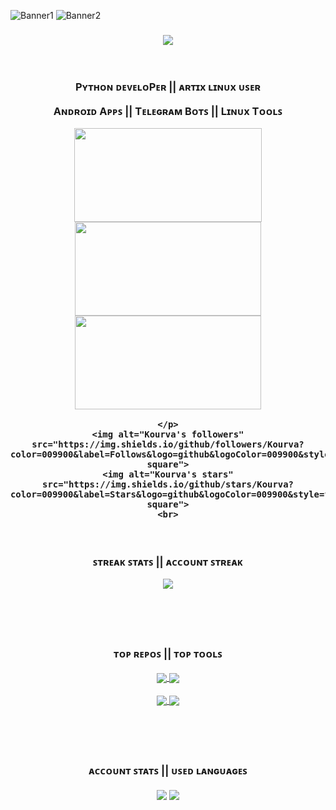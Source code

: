 ![Banner1](https://github.com/Kourva/Kourva/assets/118578799/b9a53968-5063-4b4b-91ae-174827134174)
![Banner2](https://github.com/Kourva/Kourva/assets/118578799/8e2fd200-584d-4332-8263-a3429f3349f9)

<!-- Trophies || About -->
<h3 align="center">
    <img align="center" src="https://github-profile-trophy.vercel.app/?username=Kourva&no-bg=true&no-frame=true&column=6&row=1&margin-w=10&border_color=00aa00&theme=matrix%" />
    <br><br><br>
    <p> Pʏᴛʜᴏɴ ᴅᴇᴠᴇʟᴏPᴇʀ || ᴀʀᴛɪx ʟɪɴᴜx ᴜꜱᴇʀ </p> 
    <p> Aɴᴅʀᴏɪᴅ Aᴩᴩꜱ || Tᴇʟᴇɢʀᴀᴍ Bᴏᴛꜱ || Lɪɴᴜx Tᴏᴏʟꜱ </p>
    <p align="center">
        <a href="https://www.hackerrank.com/certificates/c3daf8efff6a">
            <img src="https://user-images.githubusercontent.com/118578799/233812176-983a8253-d161-4a1e-a336-0db76fcc15e2.png" width=300 height=150/>
        </a>
        <a href="https://www.hackerrank.com/certificates/85073a706114">
            <img src="https://github.com/Kourva/Kourva/assets/118578799/a55963a6-aadd-4f9c-aabe-97a850ea6700" width=298 height=150/>
        </a>
        <a href="https://verify.mygreatlearning.com/verify/YJFFJNUM">
            <img src="https://dtmvamahs40ux.cloudfront.net/ComplementaryCourseCertificate/2711791/original/Mike_Kourva20230608-69-1gt13gw.jpg" width=298 height=150/>
        </a>
        
    </p>
    <img alt="Kourva's followers" src="https://img.shields.io/github/followers/Kourva?color=009900&label=Follows&logo=github&logoColor=009900&style=flat-square">
    <img alt="Kourva's stars" src="https://img.shields.io/github/stars/Kourva?color=009900&label=Stars&logo=github&logoColor=009900&style=flat-square">
    <br>
</h3>

<br>

<!-- Streak stats -->
<h3 align="center">
    <p> ꜱᴛʀᴇᴀᴋ ꜱᴛᴀᴛꜱ || ᴀᴄᴄᴏᴜɴᴛ ꜱᴛʀᴇᴀᴋ </p> 
    <img align="center" src="https://streak-stats.demolab.com?user=Kourva&theme=black-ice&hide_border=false&border_radius=20&locale=ru&mode=weekly&card_width=550&background=000000&ring=00aa00&currStreakLabel=C3C3C3&fire=ffffff&stroke=00aa00&sideLabels=00aa00&border=00aa00" />
    <p>
</h3>

<br>

<!-- Extra pins -->
<h3 align="center">
    <br>
    <p> ᴛᴏᴩ ʀᴇᴩᴏꜱ || ᴛᴏᴩ ᴛᴏᴏʟꜱ </p>
    <a href="https://github.com/Kourva/V2rayDoprax">
        <img align="center" src="https://github-readme-stats-git-masterrstaa-rickstaa.vercel.app/api/pin/?username=Kourva&repo=V2rayDoprax&theme=chartreuse-dark&show_owner=false&border_color=00aa00&title_color=00aa00&text_color=C3C3C3&border_radius=20" />
    </a>
    <a href="https://github.com/Kourva/V2Paste">
        <img align="center" src="https://github-readme-stats-git-masterrstaa-rickstaa.vercel.app/api/pin/?username=Kourva&repo=V2Paste&theme=chartreuse-dark&show_owner=false&border_color=00aa00&title_color=00aa00&text_color=C3C3C3&border_radius=20" />
    </a>
    <p></p>
    <a href="https://github.com/Kourva/IpeeInfo">
        <img align="center" src="https://github-readme-stats-git-masterrstaa-rickstaa.vercel.app/api/pin/?username=Kourva&repo=IpeeInfo&theme=chartreuse-dark&show_owner=false&border_color=00aa00&title_color=00aa00&text_color=C3C3C3&border_radius=20" />
    </a>
    <a href="https://github.com/Kourva/pacluma">
        <img align="center" src="https://github-readme-stats-git-masterrstaa-rickstaa.vercel.app/api/pin/?username=Kourva&repo=pacluma&theme=chartreuse-dark&show_owner=false&border_color=00aa00&title_color=00aa00&text_color=C3C3C3&border_radius=20" />
    </a>
</h3>

<br>
<h3 align="center">
    <br>
    <p> ᴀᴄᴄᴏᴜɴᴛ ꜱᴛᴀᴛꜱ || ᴜꜱᴇᴅ ʟᴀɴɢᴜᴀɢᴇꜱ </p>
    <img align="center" src="https://github-readme-stats.vercel.app/api?username=Kourva&show_icons=true&theme=chartreuse-dark&bg-color=00000000&hide_border=false&title_color=00aa00&text_color=aaaaaa&count_private=true&locale=ru&rank_icon=github&border_color=00aa00&border_radius=20&line_height=28" />
    <img align="center" src="https://github-readme-stats.vercel.app/api/top-langs/?username=Kourva&langs_count=10&layout=compact&hide_border=false&theme=chartreuse-dark&locale=ru&title_color=00aa00&text_color=00aa00&card_width=350&border_color=00aa00&border_radius=20" />
</h3>

